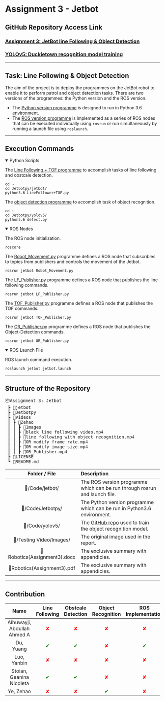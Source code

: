 # Assignment 3 - Jetbot
## GitHub Repository Access Link
### [Assignment 3: JetBot line Following & Object Detection](https://github.com/alstondu/jetbot-ass3)  
### [YOLOv5: Duckietown recognition model training](https://github.com/yezehao/yolov5)
******
## Task: Line Following & Object Detection

The aim of the project is to deploy the programmes on the JetBot robot to enable it to perform patrol and object detection tasks. There are two versions of the programmes: the Python version and the ROS version. 
+ The [Python version programme](https://github.com/alstondu/jetbot-ass3/tree/main/Jetbotpy)  is designed to run in Python 3.6 environment. 
+ The [ROS version programme](https://github.com/alstondu/jetbot-ass3/tree/main/jetbot) is implemented as a series of ROS nodes that can be executed individually using `rosrun` or run simultaneously by running a launch file using `roslaunch`.

********


## Execution Commands
<details open>
<summary>Python Scripts</summary>

The [Line Following + TOF programme](https://github.com/alstondu/jetbot-ass3/tree/main/Jetbotpy/jetbot) to accomplish tasks of line following and obstcale detection.

```commandline
cd ~
cd Jetbotpy/jetbot/
python3.6 LineFollower+TOF.py
```

The [object detection programme](https://github.com/alstondu/jetbot-ass3/tree/main/Jetbotpy/yolov5) to accomplish task of object recognition.

```commandline
cd ~
cd Jetbotpy/yolov5/
python3.6 detect.py
```

</details>


<details open>
<summary>ROS Nodes</summary>

The ROS node initialization.

```commandline
roscore
```

The [Robot_Movement.py](https://github.com/alstondu/jetbot-ass3/blob/main/jetbot/scripts/jetbot/Robot_Movement.py) programme defines a ROS node that subscribles to topics from publishers and controls the movement of the Jetbot.

```commandline
rosrun jetbot Robot_Movement.py
```

The [LF_Publisher.py](https://github.com/alstondu/jetbot-ass3/blob/main/jetbot/scripts/jetbot/LF_Publisher.py) programme defines a ROS node that publishes the line following commands.

```commandline
rosrun jetbot LF_Publisher.py
```

The [TOF_Publisher.py](https://github.com/alstondu/jetbot-ass3/blob/main/jetbot/scripts/jetbot/TOF_Publisher.py) programme defines a ROS node that publishes the TOF commands.

```commandline
rosrun jetbot TOF_Publisher.py
```

The [OR_Publisher.py](https://github.com/alstondu/jetbot-ass3/blob/main/jetbot/scripts/yolov5/OR_Publisher.py) programme defines a ROS node that publishes the Object-Detection commands.

```commandline
rosrun jetbot OR_Publisher.py
```

</details>


<details open>
<summary>ROS Launch File</summary>

ROS launch command execution.

```commandline
roslaunch jetbot jetbot.launch
```

</details>



******



## Structure of the Repository

<pre>
📦Assignment 3: Jetbot 
 ┣ 📂jetbot
 ┣ 📂Jetbotpy
 ┣ 📂Videos
 ┃ ┣ 📂Zehao
 ┃ ┃ ┣ 📂Images
 ┃ ┃ ┣ 📜black line following video.mp4
 ┃ ┃ ┣ 📜line following with object recognition.mp4
 ┃ ┃ ┣ 📜OR modify frame rate.mp4
 ┃ ┃ ┣ 📜OR modify image size.mp4
 ┃ ┃ ┣ 📜OR_Publisher.mp4
 ┣ 📜LICENSE
 ┗ 📜README.md
</pre>

Folder / File | Description
:---: | :---
📂/Code/jetbot/ | The ROS version programme which can be run through rosrun and launch file.
📂/Code/Jetbotpy/ | The Python version programme which can be run in Python3.6 environment.
📂/Code/yolov5/ | The [GitHub repo](https://github.com/yezehao/yolov5) used to train the object recognition model.
📂/Testing Video/Images/ | The original image used in the report.
📜Robotics(Assignment3).docx| The exclusive summary with appendicies.
📜Robotics(Assignment3).pdf| The exclusive summary with appendicies.

******
## Contribution
|Name|Line Following|Obstcale Detection|Object Recognition|ROS Implementation|Code integration|GitHub Repo Maintenance|Attendance|
|:---:|:---:|:---:|:---:|:---:|:---:|:---:|:---:|
|Alhuwayji, Abdullah Ahmed A|<span style="color:red">&#10008;</span>|<span style="color:red">&#10008;</span>|<span style="color:red">&#10008;</span>|<span style="color:red">&#10008;</span>|<span style="color:red">&#10008;</span>|<span style="color:red">&#10008;</span>|<span style="color:red">&#10008;</span>|
|Du, Yuang|<span style="color:green">&#10004;</span>|<span style="color:green">&#10004;</span>|<span style="color:red">&#10008;</span>|<span style="color:green">&#10004;</span>|<span style="color:green">&#10004;</span>|<span style="color:green">&#10004;</span>|<span style="color:green">&#10004;</span>|
|Luo, Yanbin|<span style="color:red">&#10008;</span>|<span style="color:red">&#10008;</span>|<span style="color:red">&#10008;</span>|<span style="color:red">&#10008;</span>|<span style="color:red">&#10008;</span>|<span style="color:red">&#10008;</span>|<span style="color:green">&#10004;</span>|
|Stoian, Geanina Nicoleta|<span style="color:green">&#10004;</span>|<span style="color:green">&#10004;</span>|<span style="color:red">&#10008;</span>|<span style="color:red">&#10008;</span>|<span style="color:green">&#10004;</span>|<span style="color:red">&#10008;</span>|<span style="color:green">&#10004;</span>|
|Ye, Zehao|<span style="color:red">&#10008;</span>|<span style="color:red">&#10008;</span>|<span style="color:green">&#10004;</span>|<span style="color:red">&#10008;</span>|<span style="color:green">&#10004;</span>|<span style="color:green">&#10004;</span>|<span style="color:green">&#10004;</span>|

